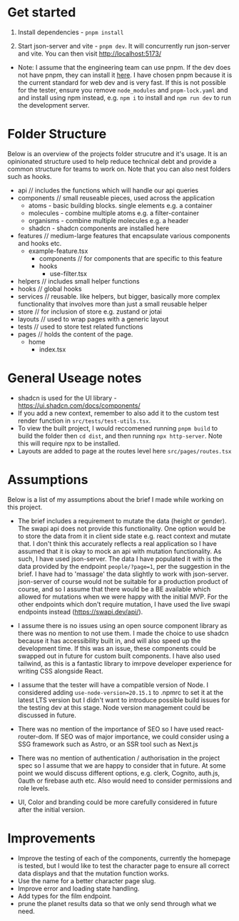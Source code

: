 # Get started

1. Install dependencies - `pnpm install`

2. Start json-server and vite - `pnpm dev`. It will concurrently run json-server and vite. You can then visit [http://localhost:5173/](http://localhost:5173/)

- Note: I assume that the engineering team can use pnpm. If the dev does not have pnpm, they can install it [here](https://pnpm.io/installation). I have chosen pnpm because it is the current standard for web dev and is very fast. If this is not possible for the tester, ensure you remove `node_modules` and `pnpm-lock.yaml` and and install using npm instead, e.g. `npm i` to install and `npm run dev` to run the development server.

# Folder Structure

Below is an overview of the projects folder strucutre and it's usage. It is an opinionated structure used to help reduce technical debt and provide a common structure for teams to work on. Note that you can also nest folders such as hooks.

- api // includes the functions which will handle our api queries
- components // small reuseable pieces, used across the application
  - atoms - basic building blocks. single elements e.g. a container
  - molecules - combine multiple atoms e.g. a filter-container
  - organisms - combine multiple molecules e.g. a header
  - shadcn - shadcn components are installed here
- features // medium-large features that encapsulate various components and hooks etc.
  - example-feature.tsx
    - components // for components that are specific to this feature
    - hooks
      - use-filter.tsx
- helpers // includes small helper functions
- hooks // global hooks
- services // reusable. like helpers, but bigger, basically more complex functionality that involves more than just a small reusable helper
- store // for inclusion of store e.g. zustand or jotai
- layouts // used to wrap pages with a generic layout
- tests // used to store test related functions
- pages // holds the content of the page.
  - home
    - index.tsx

# General Useage notes

- shadcn is used for the UI library - https://ui.shadcn.com/docs/components/
- If you add a new context, remember to also add it to the custom test render function in `src/tests/test-utils.tsx`.
- To view the built project, I would reccomened running `pnpm build` to build the folder then `cd dist`, and then running `npx http-server`. Note this will require npx to be installed.
- Layouts are added to page at the routes level here `src/pages/routes.tsx`

# Assumptions

Below is a list of my assumptions about the brief I made while working on this project.

- The brief includes a requirement to mutate the data (height or gender). The swapi api does not provide this functionality. One option would be to store the data from it in client side state e.g. react context and mutate that. I don't think this accurately reflects a real application so I have assumed that it is okay to mock an api with mutation functionality. As such, I have used json-server. The data I have populated it with is the data provided by the endpoint `people/?page=1`, per the suggestion in the brief. I have had to 'massage' the data slightly to work with json-server. json-server of course would not be suitable for a production product of course, and so I assume that there would be a BE available which allowed for mutations when we were happy with the initial MVP. For the other endpoints which don't require mutation, I have used the live swapi endpoints instead (https://swapi.dev/api/).

- I assume there is no issues using an open source component library as there was no mention to not use them. I made the choice to use shadcn because it has accessibility built in, and will also speed up the development time. If this was an issue, these components could be swapped out in future for custom built components. I have also used tailwind, as this is a fantastic library to imrpove developer experience for writing CSS alongside React.

- I assume that the tester will have a compatible version of Node. I considered adding `use-node-version=20.15.1` to .npmrc to set it at the latest LTS version but I didn't want to introduce possible build issues for the testing dev at this stage. Node version management could be discussed in future.

- There was no mention of the importance of SEO so I have used react-router-dom. If SEO was of major importance, we could consider using a SSG framework such as Astro, or an SSR tool such as Next.js

- There was no mention of authentication / authorisation in the project spec so I assume that we are happy to consider that in future. At some point we would discuss different options, e.g. clerk, Cognito, auth.js, 0auth or firebase auth etc. Also would need to consider permissions and role levels.

- UI, Color and branding could be more carefully considered in future after the initial version.

# Improvements

- Improve the testing of each of the components, currently the homepage is tested, but I would like to test the character page to ensure all correct data displays and that the mutation function works.
- Use the name for a better character page slug.
- Improve error and loading state handling.
- Add types for the film endpoint.
- prune the planet results data so that we only send through what we need.

